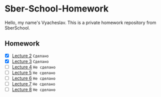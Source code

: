 # Sber-School-Homework

Hello, my name's Vyacheslav. This is a private homework repository from SberSchool.

## Homework

- [x] [Lecture 2](Lecture-2/Homework-2) `Сделано`
- [x] [Lecture 3](Lecture-3/Homework-3.swift) `Сделано`
- [ ] [Lecture 4](Lecture-4/Homework-4.swift) `Не сделано`
- [ ] [Lecture 5](Lecture-5/Homework-5.swift) `Не сделано`
- [ ] [Lecture 6](Lecture-6/Homework-6.swift) `Не сделано`
- [ ] [Lecture 7](Lecture-7/Homework-7.swift) `Не сделано`
- [ ] [Lecture 8](Lecture-8/Homework-8.swift) `Не сделано`
